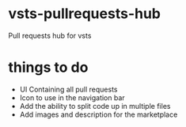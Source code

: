# vsts-pullrequests-hub
Pull requests hub for vsts

# things to do
- UI Containing all pull requests
- Icon to use in the navigation bar
- Add the ability to split code up in multiple files
- Add images and description for the marketplace
